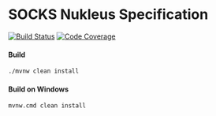 # SOCKS Nukleus Specification

[![Build Status][build-status-image]][build-status]
[![Code Coverage][code-coverage-image]][code-coverage]

#### Build
```bash
./mvnw clean install
```
#### Build on Windows
```bash
mvnw.cmd clean install
```

[build-status-image]: https://travis-ci.org/reaktivity/nukleus-socks.spec.svg?branch=develop
[build-status]: https://travis-ci.org/reaktivity/nukleus-socks.spec
[code-coverage-image]: https://codecov.io/gh/reaktivity/nukleus-socks.spec/branch/develop/graph/badge.svg
[code-coverage]: https://codecov.io/gh/reaktivity/nukleus-socks.spec
